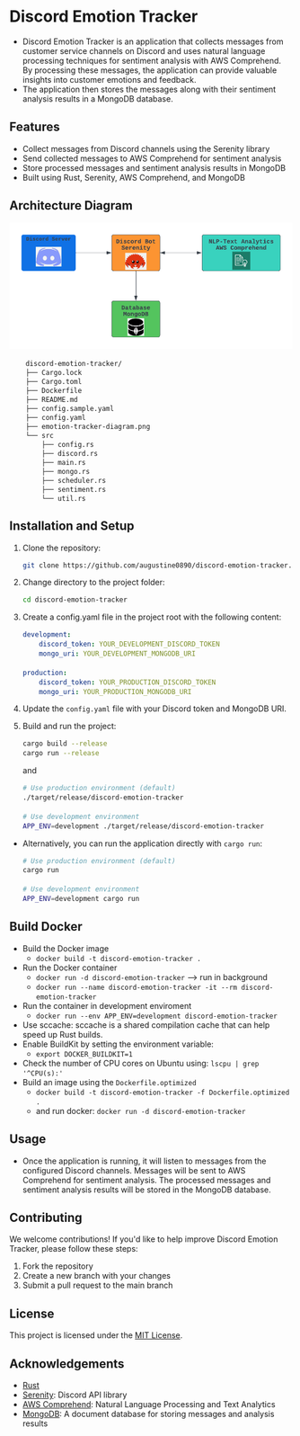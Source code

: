 # Discord Emotion Tracker
- Discord Emotion Tracker is an application that collects messages from customer service channels on Discord and uses natural language processing techniques for sentiment analysis with AWS Comprehend. By processing these messages, the application can provide valuable insights into customer emotions and feedback.
- The application then stores the messages along with their sentiment analysis results in a MongoDB database.

## Features
- Collect messages from Discord channels using the Serenity library
- Send collected messages to AWS Comprehend for sentiment analysis
- Store processed messages and sentiment analysis results in MongoDB
- Built using Rust, Serenity, AWS Comprehend, and MongoDB

## Architecture Diagram
![](./emotion-tracker-diagram.png)

```
    discord-emotion-tracker/
    ├── Cargo.lock
    ├── Cargo.toml
    ├── Dockerfile
    ├── README.md
    ├── config.sample.yaml
    ├── config.yaml
    ├── emotion-tracker-diagram.png
    └── src
        ├── config.rs
        ├── discord.rs
        ├── main.rs
        ├── mongo.rs
        ├── scheduler.rs
        ├── sentiment.rs
        └── util.rs
```

## Installation and Setup
1. Clone the repository:
    ```bash
    git clone https://github.com/augustine0890/discord-emotion-tracker.git
    ```
2. Change directory to the project folder:
    ```bash
    cd discord-emotion-tracker
    ```
3. Create a config.yaml file in the project root with the following content:
    ```yaml
    development:
        discord_token: YOUR_DEVELOPMENT_DISCORD_TOKEN
        mongo_uri: YOUR_DEVELOPMENT_MONGODB_URI

    production:
        discord_token: YOUR_PRODUCTION_DISCORD_TOKEN
        mongo_uri: YOUR_PRODUCTION_MONGODB_URI

    ```
4. Update the `config.yaml` file with your Discord token and MongoDB URI.

5. Build and run the project:

    ```bash
    cargo build --release
    cargo run --release
    ```
    and
    ```bash
    # Use production environment (default)
    ./target/release/discord-emotion-tracker

    # Use development environment
    APP_ENV=development ./target/release/discord-emotion-tracker
    ```

- Alternatively, you can run the application directly with `cargo run`:
    ```bash
    # Use production environment (default)
    cargo run

    # Use development environment
    APP_ENV=development cargo run

    ```

## Build Docker
- Build the Docker image
    - `docker build -t discord-emotion-tracker .`
- Run the Docker container
    - `docker run -d discord-emotion-tracker` --> run in background
    - `docker run --name discord-emotion-tracker -it --rm discord-emotion-tracker`
- Run the container in development enviroment
    - `docker run --env APP_ENV=development discord-emotion-tracker`
- Use sccache: sccache is a shared compilation cache that can help speed up Rust builds.
- Enable BuildKit by setting the environment variable:
    - `export DOCKER_BUILDKIT=1`
- Check the number of CPU cores on Ubuntu using: `lscpu | grep '^CPU(s):'`
- Build an image using the `Dockerfile.optimized`
    - `docker build -t discord-emotion-tracker -f Dockerfile.optimized .`
    - and run docker: `docker run -d discord-emotion-tracker`

## Usage
- Once the application is running, it will listen to messages from the configured Discord channels. Messages will be sent to AWS Comprehend for sentiment analysis. The processed messages and sentiment analysis results will be stored in the MongoDB database.
## Contributing
We welcome contributions! If you'd like to help improve Discord Emotion Tracker, please follow these steps:

1. Fork the repository
2. Create a new branch with your changes
3. Submit a pull request to the main branch

## License
This project is licensed under the [MIT License](https://opensource.org/licenses/MIT).

## Acknowledgements
- [Rust](https://www.rust-lang.org/)
- [Serenity](https://github.com/serenity-rs/serenity): Discord API library
- [AWS Comprehend](https://docs.aws.amazon.com/comprehend/latest/dg/what-is.html): Natural Language Processing and Text Analytics
- [MongoDB](https://www.mongodb.com/): A document database for storing messages and analysis results
